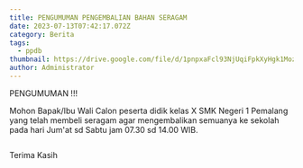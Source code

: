 ```yaml
---
title: PENGUMUMAN PENGEMBALIAN BAHAN SERAGAM
date: 2023-07-13T07:42:17.072Z
category: Berita
tags:
  - ppdb
thumbnail: https://drive.google.com/file/d/1pnpxaFcl93NjUqiFpkXyHgk1Moz6FmSb/view?usp=drivesdk
author: Administrator
---
```

P﻿ENGUMUMAN !!!



M﻿ohon Bapak/Ibu Wali Calon peserta didik kelas X SMK Negeri 1 Pemalang yang telah membeli seragam agar mengembalikan semuanya ke sekolah pada hari Jum'at sd Sabtu jam 07.30 sd 14.00 WIB.

![]()

T﻿erima Kasih